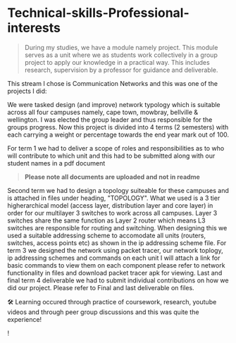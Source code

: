 # Technical-skills-Professional-interests
> During my studies, we have a module namely project. This module serves as a unit where we as students work collectively in a group project to apply our knowledge in a practical way. This includes research, supervision by a professor for guidance and deliverable.

This stream I chose is Communication Networks and this was one of the projects I did:

We were tasked design (and improve) network typology which is suitable across all four campuses namely, cape town, mowbray, bellville & wellington. I was elected the group leader and thus responsible for the groups progress. Now this project is divided into 4 terms (2 semesters) with each carrying a weight or percentage towards the end year mark out of 100. 

For term 1 we had to deliver a scope of roles and responsibilities as to who will contribute to which unit and this had to be submitted along with our student names in a pdf document 
> **Please note all documents are uploaded and not in readme**

Second term we had to design a topology suiteable for these campuses and is attached in files under heading, "TOPOLOGY". What we used is a 3 tier higherarchical model (access layer, distribution layer and core layer) in order for our multilayer 3 switches to work across all campuses. Layer 3 switches share the same function as Layer 2 router which means L3 switches are responsible for routing and switching. When designing this we used a suitable addressing scheme to accomodate all units (routers, switches, access points etc) as shown in the ip addressing scheme file.
For term 3 we designed the network using packet tracer, our network toplogy, ip addressing schemes and commands on each unit I will attach a link for basic commands to view them on each component please refer to network functionality in files and download packet tracer apk for viewing.
Last and final term 4 deliverable we had to submit individual contributions on how we did our project. Please refer to Final and last deliverable on files.

🛠 Learning occured through practice of coursework, research, youtube videos and through peer group discussions and this was quite the experience!

!
